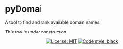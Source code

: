 # pyDomai
A tool to find and rank available domain names.

*This tool is under construction.*

<p align="center">
<a href="https://github.com/AmandaGouveia/pyDomai/blob/master/LICENSE"><img alt="License: MIT" src="https://black.readthedocs.io/en/stable/_static/license.svg"></a>
<a href="https://github.com/ambv/black"><img alt="Code style: black" src="https://img.shields.io/badge/code%20style-black-000000.svg"></a>
</p>